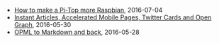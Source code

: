 
+ [How to make a Pi-Top more Raspbian](/blog/2016/07/04/How-To-Make-A-PiTop-More-Raspbian.html), 2016-07-04 
+ [Instant Articles, Accelerated Mobile Pages, Twitter Cards and Open Graph](/blog/2016/05/30/amp-cards-and-open-graph.html), 2016-05-30 
+ [OPML to Markdown and back](/blog/2016/05/28/OPML-to-Markdown-and-back.html), 2016-05-28 
